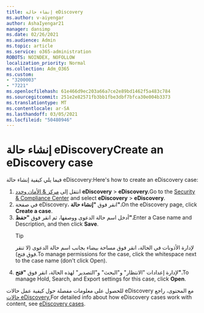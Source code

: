 ```yaml
---
title: إنشاء حالة eDiscovery
ms.author: v-aiyengar
author: AshaIyengar21
manager: dansimp
ms.date: 02/26/2021
ms.audience: Admin
ms.topic: article
ms.service: o365-administration
ROBOTS: NOINDEX, NOFOLLOW
localization_priority: Normal
ms.collection: Adm_O365
ms.custom:
- "3200003"
- "7221"
ms.openlocfilehash: 61e466d9ec203a66a7ce2e89bd1462f5a483c784
ms.sourcegitcommit: 251e2e82571fb3bb1fbe3dbf7bfca30e004b3373
ms.translationtype: MT
ms.contentlocale: ar-SA
ms.lasthandoff: 03/05/2021
ms.locfileid: "50480946"
---
```

# <a name="create-an-ediscovery-case"></a><span data-ttu-id="3cdd9-102">إنشاء حالة eDiscovery</span><span class="sxs-lookup"><span data-stu-id="3cdd9-102">Create an eDiscovery case</span></span>

<span data-ttu-id="3cdd9-103">فيما يلي كيفية إنشاء حالة eDiscovery:</span><span class="sxs-lookup"><span data-stu-id="3cdd9-103">Here's how to create an eDiscovery case:</span></span>

1. <span data-ttu-id="3cdd9-104">انتقل إلى [مركز & الأمان وحدد](https://go.microsoft.com/fwlink/p/?linkid=2077143) **eDiscovery**  >  **eDiscovery.**</span><span class="sxs-lookup"><span data-stu-id="3cdd9-104">Go to the [Security & Compliance Center](https://go.microsoft.com/fwlink/p/?linkid=2077143) and select **eDiscovery** > **eDiscovery**.</span></span>
1. <span data-ttu-id="3cdd9-105">في صفحة eDiscovery، انقر فوق **"إنشاء حالة".**</span><span class="sxs-lookup"><span data-stu-id="3cdd9-105">On the eDiscovery page, click **Create a case**.</span></span>
1. <span data-ttu-id="3cdd9-106">أدخل اسم حالة الدعوى ووصفها، ثم انقر فوق **"حفظ".**</span><span class="sxs-lookup"><span data-stu-id="3cdd9-106">Enter a Case name and Description, and then click **Save**.</span></span>
    > [!TIP]
    ><span data-ttu-id="3cdd9-107">لإدارة الأذونات في الحالة، انقر فوق مساحة بيضاء بجانب اسم حالة الدعوى (لا تنقر فوق فتح).</span><span class="sxs-lookup"><span data-stu-id="3cdd9-107">To manage permissions for the case, click the whitespace next to the case name (don't click Open).</span></span>
1. <span data-ttu-id="3cdd9-108">لإدارة إعدادات "الانتظار" و"البحث" و"التصدير" لهذه الحالة، انقر فوق **"فتح".**</span><span class="sxs-lookup"><span data-stu-id="3cdd9-108">To manage Hold, Search, and Export settings for this case, click **Open**.</span></span>

<span data-ttu-id="3cdd9-109">للحصول على معلومات مفصلة حول كيفية عمل حالات eDiscovery مع المحتوى، راجع [حالات eDiscovery.](https://go.microsoft.com/fwlink/?linkid=2101589)</span><span class="sxs-lookup"><span data-stu-id="3cdd9-109">For detailed info about how eDiscovery cases work with content, see [eDiscovery cases](https://go.microsoft.com/fwlink/?linkid=2101589).</span></span>
